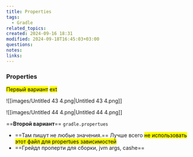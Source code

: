 ```yaml
---
title: Properties
tags:
  - Gradle
related_topics: 
created: 2024-09-16 18:31
modified: 2024-09-18T16:45:03+03:00
questions: 
notes: 
links: 
---
```


### Properties

<mark class="hltr-orange">Первый вариант</mark> <mark class="hltr-red">ext</mark>

![[images/Untitled 43 4.png|Untitled 43 4.png]]

![[images/Untitled 44 4.png|Untitled 44 4.png]]

==**Второй вариант**== `gradle.propertues`

- ==Там пишут не любые значения.== Лучше всего <mark class="hltr-purple">не использовать этот файл для propertues зависимостей </mark>
- ==Грейдл проперти для сборки, jvm args, cashe==

  